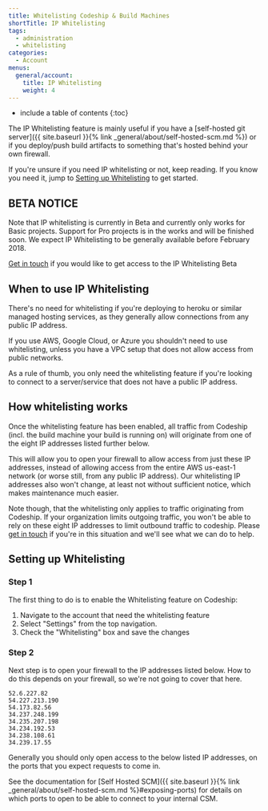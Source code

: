 ```yaml
---
title: Whitelisting Codeship & Build Machines
shortTitle: IP Whitelisting
tags:
  - administration
  - whitelisting
categories:
  - Account
menus:
  general/account:
    title: IP Whitelisting
    weight: 4
---
```


* include a table of contents
{:toc}

The IP Whitelisting feature is mainly useful if you have a [self-hosted git server]({{ site.baseurl }}{% link _general/about/self-hosted-scm.md %}) or if you deploy/push build artifacts to something that's hosted behind your own firewall.

If you're unsure if you need IP whitelisting or not, keep reading. If you know you need it, jump to [Setting up Whitelisting](#setting-up-whitelisting) to get started.

## BETA NOTICE

Note that IP whitelisting is currently in Beta and currently only works for Basic projects. Support for Pro projects is in the works and will be finished soon. We expect IP Whitelisting to be generally available before February 2018.

[Get in touch](mailto:solutions@codeship.com) if you would like to get access to the IP Whitelisting Beta

## When to use IP Whitelisting
There's no need for whitelisting if you're deploying to heroku or similar managed hosting services, as they generally allow connections from any public IP address.

If you use AWS, Google Cloud, or Azure you shouldn't need to use whitelisting, unless you have a VPC setup that does not allow access from public networks.

As a rule of thumb, you only need the whitelisting feature if you're looking to connect to a server/service that does not have a public IP address.

## How whitelisting works
Once the whitelisting feature has been enabled, all traffic from Codeship (incl. the build machine your build is running on) will originate from one of the eight IP addresses listed further below. 

This will allow you to open your firewall to allow access from just these IP addresses, instead of allowing access from the entire AWS us-east-1 network (or worse still, from any public IP address). Our whitelisting IP addresses also won't change, at least not without sufficient notice, which makes maintenance much easier.

Note though, that the whitelisting only applies to traffic originating from Codeship. If your organization limits outgoing traffic, you won't be able to rely on these eight IP addresses to limit outbound traffic to codeship. Please [get in touch](mailto:support@codeship.com) if you're in this situation and we'll see what we can do to help.

## Setting up Whitelisting

### Step 1

The first thing to do is to enable the Whitelisting feature on Codeship:

1. Navigate to the account that need the whitelisting feature
2. Select "Settings" from the top navigation.
3. Check the "Whitelisting" box and save the changes

### Step 2

Next step is to open your firewall to the IP addresses listed below. How to do this depends on your firewall, so we're not going to cover that here.

```
52.6.227.82
54.227.213.190
54.173.82.56
34.237.248.199
34.235.207.198
34.234.192.53
34.238.108.61
34.239.17.55
```

Generally you should only open access to the below listed IP addresses, on the ports that you expect requests to come in. 

See the documentation for [Self Hosted SCM]({{ site.baseurl }}{% link _general/about/self-hosted-scm.md %}#exposing-ports)
for details on which ports to open to be able to connect to your internal CSM.